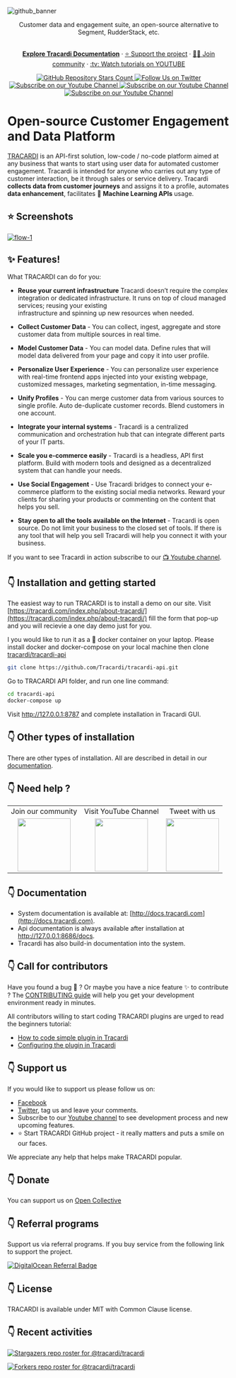 ![github_banner](https://user-images.githubusercontent.com/16271564/148845983-7c9e85c1-465f-44ed-b1e9-7112908d2e83.png)

  <p align="center">
   Customer data and engagement suite, an open-source alternative to Segment, RudderStack, etc.
  </p>

  <p align="center">
   <br/>
    <a href="https://docs.tracardi.com" rel="dofollow"><strong>Explore Tracardi Documentation</strong></a> ·
    <a href="https://opencollective.com/tracardi-cdp">⭐️ Support the project</a> ·
    <a href="https://join.slack.com/t/tracardi/shared_invite/zt-1bpf35skl-8Fr5FX5a6cji7tX18JNNDA">👨‍💻 Join community</a> ·
    <a href="https://bit.ly/3pbdbPR">:tv: Watch tutorials on YOUTUBE</a>
   <br/>
  </p>
  
 <p align="center">
  <a href="https://github.com/Tracardi/tracardi/">
    <img alt="GitHub Repository Stars Count" src="https://img.shields.io/github/stars/Tracardi/tracardi?style=social" />
  </a>
    <a href="https://twitter.com/tracardi">
        <img alt="Follow Us on Twitter" src="https://img.shields.io/twitter/follow/tracardi?style=social" />
    </a>
    <a href="https://www.youtube.com/channel/UC0atjYqW43MdqNiSJBvN__Q">
        <img alt="Subscribe on our Youtube Channel" src="https://img.shields.io/youtube/channel/subscribers/UC0atjYqW43MdqNiSJBvN__Q?style=social" />
    </a>
    <a href="https://opencollective.com/tracardi-cdp">
        <img alt="Subscribe on our Youtube Channel" src="https://opencollective.com/tracardi-cdp/tiers/badge.svg" />
    </a>
    <a href="https://join.slack.com/t/tracardi/shared_invite/zt-1bpf35skl-8Fr5FX5a6cji7tX18JNNDA">
        <img alt="Subscribe on our Youtube Channel" src="https://img.shields.io/badge/slack-join_chat-white.svg?logo=slack&style=social" />
    </a>
</p>

# Open-source Customer Engagement and Data Platform

[TRACARDI](http://www.tracardi.com) is an API-first solution, low-code / no-code platform aimed at any business that 
wants to start using user data for automated customer engagement. Tracardi is intended for anyone who carries out any type of customer interaction, be it through sales or service delivery. Tracardi __collects data from customer journeys__ and assigns it to a profile, automates __data enhancement__, facilitates 🚀 __Machine Learning APIs__ usage.

## ⭐️ Screenshots

[![flow-1](https://user-images.githubusercontent.com/16271564/220199377-2b84168f-7e43-49ac-9560-998722589749.png)](https://www.youtube.com/watch?v=p_FOh7K828o)

## ✨ Features!


What TRACARDI can do for you:

 * **Reuse your current infrastructure**
   Tracardi doesn’t require the complex integration or dedicated infrastructure. It runs on top of cloud managed services; reusing your existing   
   infrastructure and spinning up new resources when needed.

 * **Collect Customer Data** - You can collect, ingest, aggregate and store customer data
   from multiple sources in real time.
   
 * **Model Customer Data** -  You can model data. Define rules that will model data delivered
   from your page and copy it into user profile. 
   
 * **Personalize User Experience** - You can personalize user experience with
   real-time frontend apps injected into your existing webpage, customized messages, marketing segmentation, in-time messaging.
   
 * **Unify Profiles** - You can merge customer data from various sources to
   single profile. Auto de-duplicate customer records. Blend customers in one account.
   
 * **Integrate your internal systems** - Tracardi is a centralized communication and orchestration hub that can integrate different parts of your IT parts.
   
 * **Scale you e-commerce easily** - Tracardi is a headless, API first platform. Build with modern tools and designed as a decentralized system that can
   handle your needs.
  
 * **Use Social Engagement** - Use Tracardi bridges to connect your e-commerce platform to the existing social media networks. Reward your clients for 
   sharing your products or commenting on the content that helps you sell.
 
 * **Stay open to all the tools available on the Internet** - Tracardi is open source. Do not limit your business to the closed set of tools. 
   If there is any tool that will help you sell Tracardi will help you connect it with your business.
   
If you want to see Tracardi in action subscribe to our [:tv: Youtube channel](https://bit.ly/3pbdbPR).

## 👇 Installation and getting started

The easiest way to run TRACARDI is to install a demo on our site. Visit [https://tracardi.com/index.php/about-tracardi/](https://tracardi.com/index.php/about-tracardi/) fill the form that pop-up and you will recievie a one day demo just for you. 

I you would like to run it as a :whale: docker container on your laptop. Please install docker and docker-compose on your local machine 
then clone [tracardi/tracardi-api](https://github.com/Tracardi/tracardi-api.git)

```bash
git clone https://github.com/Tracardi/tracardi-api.git
```

Go to TRACARDI API folder, and run one line command:

```bash
cd tracardi-api
docker-compose up
```

Visit http://127.0.0.1:8787 and complete installation in Tracardi GUI. 

## 👇 Other types of installation

There are other types of installation. All are described in detail in our [documentation](http://docs.tracardi.com/installation/). 

## 👇 Need help ?

<table align="center">
<tr>
<td align="center">Join our community</td>
<td align="center">Visit YouTube Channel</td>
<td align="center">Tweet with us</td>
</tr>
<tr>
<td  align="center"><a href="https://join.slack.com/t/tracardi/shared_invite/zt-10y7w0o9y-PmCBnK9qywchmd1~KIER2Q">
    <img src="https://user-images.githubusercontent.com/16271564/151843970-5e869807-4ccf-46ab-98f5-6a65aea790f8.png" width="120px"/> 
</a></td>
<td  align="center"><a href="https://www.youtube.com/channel/UC0atjYqW43MdqNiSJBvN__Q">
    <img src="https://user-images.githubusercontent.com/16271564/194526771-ab525c4f-b1fa-4d85-8834-340a40c8828b.png" width="120px"/> 
</a></td>
 <td  align="center"><a href="https://www.twitter.com/tracardi">
    <img src="https://user-images.githubusercontent.com/16271564/194528790-83d1bdbb-0446-4147-a572-4dc12cc0a70f.png" width="120px"/> 
</a></td>
<tr>
</table>

## 👇 Documentation

* System documentation is available at: [http://docs.tracardi.com](http://docs.tracardi.com).
* Api documentation is always available after installation at http://127.0.0.1:8686/docs.
* Tracardi has also build-in documentation into the system.

## 👇 Call for contributors

Have you found a bug :bug: ? Or maybe you have a nice feature :sparkles: to contribute ? The
[CONTRIBUTING guide](https://github.com/Tracardi/tracardi/blob/master/CONTRIBUTING.md) will help you get your
development environment ready in minutes.

All contributors willing to start coding TRACARDI plugins are urged to read the beginners tutorial:

* [How to code simple plugin in Tracardi](http://docs.tracardi.com/plugins/tutorial/part1/)
* [Configuring the plugin in Tracardi](http://docs.tracardi.com/plugins/tutorial/part2/)

## 👇 Support us

If you would like to support us please follow us on:

* [Facebook](https://bit.ly/3uPwP5a) 
* [Twitter](https://bit.ly/3uVJwLJ), tag us and leave your comments. 
* Subscribe to our [Youtube channel](https://bit.ly/3pbdbPR) to see development process and new upcoming features.
* ⭐️ Start TRACARDI GitHub project - it really matters and puts a smile on our faces.

We appreciate any help that helps make TRACARDI popular. 

## 👇 Donate

You can support us on [Open Collective](https://www.opencollective.com/tracardi-cdp)

## 👇 Referral programs

Support us via referral programs. If you buy service from the following link to support the project.

[![DigitalOcean Referral Badge](https://web-platforms.sfo2.digitaloceanspaces.com/WWW/Badge%203.svg)](https://www.digitalocean.com/?refcode=882eb4bf23be&utm_campaign=Referral_Invite&utm_medium=Referral_Program&utm_source=badge)

## 👇 License

TRACARDI is available under MIT with Common Clause license.

## 👇 Recent activities

[![Stargazers repo roster for @tracardi/tracardi](https://reporoster.com/stars/tracardi/tracardi)](https://github.com/tracardi/tracardi/stargazers)

[![Forkers repo roster for @tracardi/tracardi](https://reporoster.com/forks/tracardi/tracardi)](https://github.com/tracardi/tracardi/network/members)

